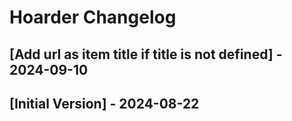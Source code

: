 # Hoarder Changelog

## [Add url as item title if title is not defined] - 2024-09-10

## [Initial Version] - 2024-08-22
